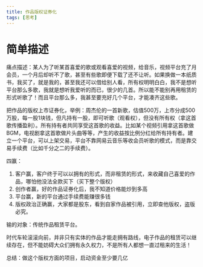 ```yaml
---
title: 作品版权证券化
tags: [思考]
---
```


# 简单描述

痛点描述：某人为了听某首喜爱的歌或观看喜爱的视频，给音乐，视频平台充了月会员，一个月后却听不了歌，甚至有些歌即便下载了还不让听。如果换做一本纸质书，我买了，就是我的，甚至我还可以借给别人看，所有权明明白白，我不是想听平台那么多歌，我就是想听我爱听的而已，很少的几首。所以能不能别再用租赁的形式听歌了！而且平台那么多，我甚至要充好几个平台，才能凑齐这些歌。

把作品的版权上市证券化，举例：周杰伦的一首新歌，估值500万，上市分成500万股，每一股1块钱，但凡持有一股，即可听歌（观看权），但没有所有权（拿这首歌传播盈利）。所有持有者共同享受这首歌的收益。比如某个视频引用拿这首歌做BGM，电视剧拿这首歌做片头曲等等，产生的收益按比例分红给所有持有者。建立一个平台，可以上架交易，平台不靠网易云音乐等收会员听歌的模式，而是靠交易手续费（比如千分之二的手续费）。

四赢：

1. 客户赢，客户终于可以以拥有的形式，而非租赁的形式，来收藏自己喜爱的作品，哪怕他没法全款买下（买下整个版权）
2. 创作者赢，好的作品证券化后，我不知道价格能炒到多高
3. 平台赢，新的平台通过手续费能赚很多钱
4. 版权政治正确赢，大家都是股东，看到自家作品被引用，立即查他版权，盗版必究。

输的对象：传统作品租赁平台。

时代车轮滚滚向前，并非只有实体的作品才能走拥有路线，电子作品的租赁可以继续存在，但不能妨碍大众们拥有永久权力，不是所有人都想一直过租来的生活！

总结：做这个版权方面的项目，启动资金至少要几亿